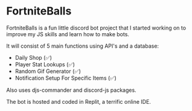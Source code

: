 # FortniteBalls

FortniteBalls is a fun little discord bot project that I started working on to improve my JS skills and learn how to make bots.

It will consist of 5 main functions using API's and a database:

<ul>
  <li>Daily Shop (✅)</li>
  <li>Player Stat Lookups (✅)</li>
  <li>Random Gif Generator (✅)</li>
  <li>Notification Setup For Specific Items (✅)</li>
</ul> 

Also uses djs-commander and discord-js packages.

The bot is hosted and coded in Replit, a terrific online IDE.
